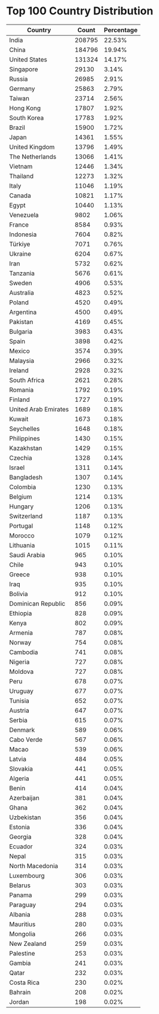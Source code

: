 # Top 100 Country Distribution
| Country | Count | Percentage |
|----|----|----|
| India | 208795 | 22.53% |
| China | 184796 | 19.94% |
| United States | 131324 | 14.17% |
| Singapore | 29130 | 3.14% |
| Russia | 26985 | 2.91% |
| Germany | 25863 | 2.79% |
| Taiwan | 23714 | 2.56% |
| Hong Kong | 17807 | 1.92% |
| South Korea | 17783 | 1.92% |
| Brazil | 15900 | 1.72% |
| Japan | 14361 | 1.55% |
| United Kingdom | 13796 | 1.49% |
| The Netherlands | 13066 | 1.41% |
| Vietnam | 12446 | 1.34% |
| Thailand | 12273 | 1.32% |
| Italy | 11046 | 1.19% |
| Canada | 10821 | 1.17% |
| Egypt | 10440 | 1.13% |
| Venezuela | 9802 | 1.06% |
| France | 8584 | 0.93% |
| Indonesia | 7604 | 0.82% |
| Türkiye | 7071 | 0.76% |
| Ukraine | 6204 | 0.67% |
| Iran | 5732 | 0.62% |
| Tanzania | 5676 | 0.61% |
| Sweden | 4906 | 0.53% |
| Australia | 4823 | 0.52% |
| Poland | 4520 | 0.49% |
| Argentina | 4500 | 0.49% |
| Pakistan | 4169 | 0.45% |
| Bulgaria | 3983 | 0.43% |
| Spain | 3898 | 0.42% |
| Mexico | 3574 | 0.39% |
| Malaysia | 2966 | 0.32% |
| Ireland | 2928 | 0.32% |
| South Africa | 2621 | 0.28% |
| Romania | 1792 | 0.19% |
| Finland | 1727 | 0.19% |
| United Arab Emirates | 1689 | 0.18% |
| Kuwait | 1673 | 0.18% |
| Seychelles | 1648 | 0.18% |
| Philippines | 1430 | 0.15% |
| Kazakhstan | 1429 | 0.15% |
| Czechia | 1328 | 0.14% |
| Israel | 1311 | 0.14% |
| Bangladesh | 1307 | 0.14% |
| Colombia | 1230 | 0.13% |
| Belgium | 1214 | 0.13% |
| Hungary | 1206 | 0.13% |
| Switzerland | 1187 | 0.13% |
| Portugal | 1148 | 0.12% |
| Morocco | 1079 | 0.12% |
| Lithuania | 1015 | 0.11% |
| Saudi Arabia | 965 | 0.10% |
| Chile | 943 | 0.10% |
| Greece | 938 | 0.10% |
| Iraq | 935 | 0.10% |
| Bolivia | 912 | 0.10% |
| Dominican Republic | 856 | 0.09% |
| Ethiopia | 828 | 0.09% |
| Kenya | 802 | 0.09% |
| Armenia | 787 | 0.08% |
| Norway | 754 | 0.08% |
| Cambodia | 741 | 0.08% |
| Nigeria | 727 | 0.08% |
| Moldova | 727 | 0.08% |
| Peru | 678 | 0.07% |
| Uruguay | 677 | 0.07% |
| Tunisia | 652 | 0.07% |
| Austria | 647 | 0.07% |
| Serbia | 615 | 0.07% |
| Denmark | 589 | 0.06% |
| Cabo Verde | 567 | 0.06% |
| Macao | 539 | 0.06% |
| Latvia | 484 | 0.05% |
| Slovakia | 441 | 0.05% |
| Algeria | 441 | 0.05% |
| Benin | 414 | 0.04% |
| Azerbaijan | 381 | 0.04% |
| Ghana | 362 | 0.04% |
| Uzbekistan | 356 | 0.04% |
| Estonia | 336 | 0.04% |
| Georgia | 328 | 0.04% |
| Ecuador | 324 | 0.03% |
| Nepal | 315 | 0.03% |
| North Macedonia | 314 | 0.03% |
| Luxembourg | 306 | 0.03% |
| Belarus | 303 | 0.03% |
| Panama | 299 | 0.03% |
| Paraguay | 294 | 0.03% |
| Albania | 288 | 0.03% |
| Mauritius | 280 | 0.03% |
| Mongolia | 266 | 0.03% |
| New Zealand | 259 | 0.03% |
| Palestine | 253 | 0.03% |
| Gambia | 241 | 0.03% |
| Qatar | 232 | 0.03% |
| Costa Rica | 230 | 0.02% |
| Bahrain | 208 | 0.02% |
| Jordan | 198 | 0.02% |
